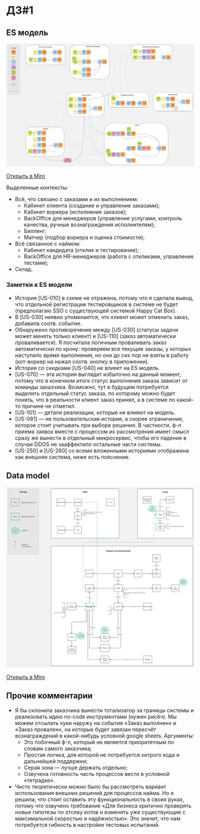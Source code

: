 # ДЗ#1

## ES модель

![ES модель](https://github.com/foxy-eyed/mcf-project/blob/hw-1/homework-1/img/ES_model.jpg)

[Открыть в Miro](https://miro.com/app/board/uXjVNNeyOQc=/?share_link_id=321736457182)

Выделенные контексты:
  - Всё, что связано с заказами и их выполнением:
    - Кабинет клиента (создание и управление заказами);
    - Кабинет воркера (исполнение заказов);
    - BackOffice для менеджеров (управление услугами, контроль качества, ручные вознаграждения исполнителям);
    - Биллинг;
    - Матчер (подбор воркера и оценка стоимости);
  - Всё связанное с наймом:
    - Кабинет кандидата (отклик и тестирование);
    - BackOffice для HR-менеджеров (работа с откликами, управление тестами);
  - Склад.
     
### Заметки к ES модели
  - История [US-010] в схеме не отражена, потому что я сделала вывод, что отдельной регистрации тестировщиков в системе
не будет (предполагаю SSO с существующей системой Happy Cat Box).
  - В [US-030] неявно упоминается, что клиент может отменить заказ, добавила соотв. событие.
  - Обнаружено противоречение между [US-030] (статусы задачи может менять только клиент) и [US-110]
(заказ автоматически проваливается). Я посчитала логичным проваливать заказ автоматически по крону: 
проверяем все текущие заказы, у которых наступило время выполнения, но они до сих пор не взяты в работу 
(кот-воркер на нажал соотв. кнопку в приложении).
  - История со скидками [US-040] не влияет на ES модель.
  - [US-070] — эта история выглядит избыточно на данный момент, потому что в конечном итоге статус выполнения заказа
зависит от команды заказчика. Возможно, тут в будущем потребуется выделить отдельный статус заказа, по которому можно 
будет понять, что в реальности клиент заказ принял, а в системе по какой-то причине не отметил.
  - [US-101] — детали реализации, которые не влияют на модель.
  - [US-081] — не пользовательская история, а скорее ограничение, которое стоит учитывать при выборе решения. 
В частности, ф-л приема заявок вместе с процессом их рассмотрения имеет смысл сразу же вынести в отдельный микросервис,
чтобы его падение в случае DDOS не зааффектило остальные части системы.
  - [US-250] и [US-260] со всеми вложенными историями отображена как внешняя система, ниже есть пояснение.

## Data model

![Data model](https://github.com/foxy-eyed/mcf-project/blob/hw-1/homework-1/img/data_model.jpg)

[Открыть в Miro](https://miro.com/app/board/uXjVNMS8xzo=/?share_link_id=43973897252)

## Прочие комментарии
  - Я бы склонила заказчика вынести тотализатор за границы системы и реализовать идею no-code инструментами (нужен рисёч). 
Мы можем отсылать хуки наружу на события «Заказ выполнен» и «Заказ провален», на которые будет завязан пересчёт
вознаграждений в какой-нибудь условной google sheets.
Аргументы:
    - Это побочный ф-л, который не является приоритетным по словам самого заказчика;
    - Простая логика, для которой не потребуется хитрого кода и дальнейшей поддержки;
    - Серая зона — лучше держать отдельно;
    - Озвучена готовность часть процессов вести в условной «тетрадке».
  - Чисто теоретически можно было бы рассмотреть вариант использования внешних решений для процессов найма. Но я решила,
что стоит оставить эту функциональность в своих руках, потому что озвучено требование «Для бизнеса критично проверять
новые гипотезы по отсеву котов и изменять уже существующие с максимальной скоростью и надёжностью».
Это значит, что нам потребуется гибкость в настройке тестовых испытаний.
